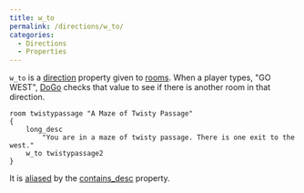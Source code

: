 ```yaml
---
title: w_to
permalink: /directions/w_to/
categories: 
  - Directions
  - Properties
---
```


`w_to` is a [direction](classes/direction/) property given to
[rooms](basics/rooms/). When a player types, "GO WEST",
[DoGo](verb-routines/dogo/) checks that value to see if there is another
room in that direction.

    room twistypassage "A Maze of Twisty Passage"
    {
        long_desc
            "You are in a maze of twisty passage. There is one exit to the west."
        w_to twistypassage2
    }

It is [aliased](basics/alias/) by the [contains_desc](properties/contains_desc/) property.
